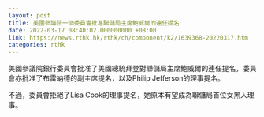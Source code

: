 ```yaml
---
layout: post
title: 美國參議院一個委員會批准聯儲局主席鮑威爾的連任提名
date: 2022-03-17 08:40:02.000000000 +08:00
link: https://news.rthk.hk/rthk/ch/component/k2/1639368-20220317.htm
categories: rthk
---
```


美國參議院銀行委員會批准了美國總統拜登對聯儲局主席鮑威爾的連任提名，委員會亦批准了布雷納德的副主席提名，以及Philip Jefferson的理事提名。

不過，委員會拒絕了Lisa Cook的理事提名，她原本有望成為聯儲局首位女黑人理事。
